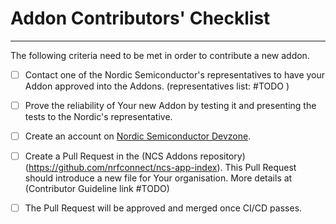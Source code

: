# Addon Contributors' Checklist

---

The following criteria need to be met in order to contribute a new addon.

- [ ] Contact one of the Nordic Semiconductor's representatives to have your Addon approved into the Addons. (representatives list: #TODO )

- [ ] Prove the reliability of Your new Addon by testing it and presenting the tests to the Nordic's representative.

- [ ] Create an account on [Nordic Semiconductor Devzone](https://devzone.nordicsemi.com/).

- [ ] Create a Pull Request in the (NCS Addons repository)(https://github.com/nrfconnect/ncs-app-index). This Pull Request should introduce a new file for Your organisation. More details at (Contributor Guideline link #TODO)

- [ ] The Pull Request will be approved and merged once CI/CD passes.
